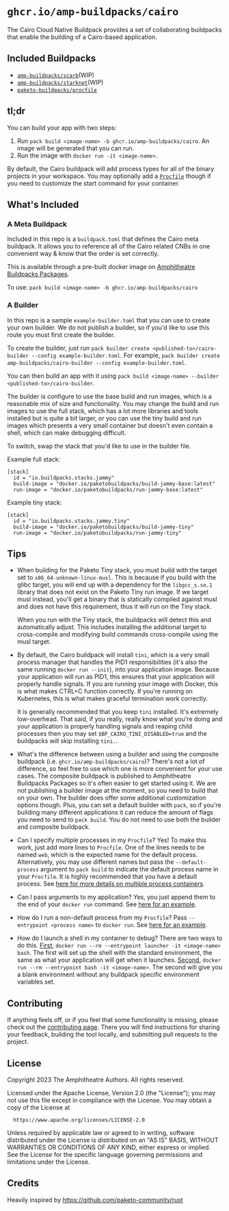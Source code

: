 # `ghcr.io/amp-buildpacks/cairo`

The Cairo Cloud Native Buildpack provides a set of collaborating buildpacks that
enable the building of a Cairo-based application.

## Included Buildpacks

- [`amp-buildpacks/scarb`](https://github.com/amp-buildpacks/scarb)(WIP)
- [`amp-buildpacks/starknet`](https://github.com/amp-buildpacks/starknet)(WIP)
- [`paketo-buildpacks/procfile`](https://github.com/paketo-buildpacks/procfile)

## tl;dr

You can build your app with two steps:

1. Run `pack build <image-name> -b ghcr.io/amp-buildpacks/cairo`. An image will
   be generated that you can run.
2. Run the image with `docker run -it <image-name>`.

By default, the Cairo buildpack will add process types for all of the binary
projects in your workspace. You may optionally add a
[`Procfile`](https://paketo.io/docs/howto/configuration/#procfiles) though if
you need to customize the start command for your container.

## What's Included

### A Meta Buildpack

Included in this repo is a `buildpack.toml` that defines the Cairo meta
buildpack. It allows you to reference all of the Cairo related CNBs in one
convenient way & know that the order is set correctly.

This is available through a pre-built docker image on [Amphitheatre Buildpacks
Packages](https://github.com/orgs/amp-buildpacks/packages).

To use: `pack build <image-name> -b ghcr.io/amp-buildpacks/cairo`

### A Builder

In this repo is a sample `example-builder.toml` that you can use to create your
own builder. We do not publish a builder, so if you'd like to use this route you
must first create the builder.

To create the builder, just run `pack builder create <published-to>/cairo-builder
--config example-builder.toml`. For example, `pack builder create
amp-buildpacks/cairo-builder --config example-builder.toml`.

You can then build an app with it using `pack build <image-name> --builder
<published-to>/cairo-builder`.

The builder is configure to use the base build and run images, which is a
reasonable mix of size and functionality. You may change the build and run
images to use the full stack, which has a lot more libraries and tools installed
but is quite a bit larger, or you can use the tiny build and run images which
presents a very small container but doesn't even contain a shell, which can make
debugging difficult.

To switch, swap the stack that you'd like to use in the builder file.

Example full stack:

```
[stack]
  id = "io.buildpacks.stacks.jammy"
  build-image = "docker.io/paketobuildpacks/build-jammy-base:latest"
  run-image = "docker.io/paketobuildpacks/run-jammy-base:latest"
```

Example tiny stack:

```
[stack]
  id = "io.buildpacks.stacks.jammy.tiny"
  build-image = "docker.io/paketobuildpacks/build-jammy-tiny"
  run-image = "docker.io/paketobuildpacks/run-jammy-tiny"
```

## Tips

- When building for the Paketo Tiny stack, you must build with the target set to
  `x86_64-unknown-linux-musl`. This is because if you build with the glibc
  target, you will end up with a dependency for the `libgcc_s.so.1` library that
  does not exist on the Paketo Tiny run image. If we target musl instead, you'll
  get a binary that is statically compiled against musl and does not have this
  requirement, thus it will run on the Tiny stack.

  When you run with the Tiny stack, the buildpacks will detect this and
  automatically adjust. This includes installing the additional target to
  cross-compile and modifying build commands cross-compile using the musl
  target.

- By default, the Cairo buildpack will install `tini`, which is a very small
  process manager that handles the PID1 responsibilities (it's also the same
  running `docker run --init`), into your application image. Because your
  application will run as PID1, this ensures that your application will properly
  handle signals. If you are running your image with Docker, this is what makes
  CTRL+C function correctly. If you're running on Kubernetes, this is what makes
  graceful termination work correctly.

  It is generally recommended that you keep `tini` installed. It's extremely
  low-overhead. That said, if you really, really know what you're doing and your
  application is properly handling signals and reaping child processes then you
  may set `$BP_CAIRO_TINI_DISABLED=true` and the buildpacks will skip installing
  `tini.`.

- What's the difference between using a builder and using the composite
  buildpack (i.e. `ghcr.io/amp-buildpacks/cairo`)? There's not a lot of
  difference, so feel free to use which one is more convenient for your use
  cases. The composite buildpack is published to Amphitheatre Buildpacks
  Packages so it's often easier to get started using it. We are not publishing a
  builder image at the moment, so you need to build that on your own. The
  builder does offer some additional customization options though. Plus, you can
  set a default builder with `pack`, so if you're building many different
  applications it can reduce the amount of flags you need to send to `pack
  build`. You do not need to use both the builder and composite buildpack.

- Can I specify multiple processes in my `Procfile`? Yes! To make this work,
  just add more lines to `Procfile`. One of the lines needs to be named `web`,
  which is the expected name for the default process. Alternatively, you may use
  different names but pass the `--default-process` argument to `pack build` to
  indicate the default process name in your `Procfile`. It is highly recommended
  that you have a default process. See [here for more details on multiple
  process
  containers](https://buildpacks.io/docs/app-developer-guide/run-an-app/).

- Can I pass arguments to my application? Yes, you just append them to the end
  of your `docker run` command. See [here for an
  example](https://buildpacks.io/docs/app-developer-guide/run-an-app/#default-process-type-with-additional-arguments).

- How do I run a non-default process from my `Procfile`? Pass `--entrypoint
  <process name>` to `docker run`. See [here for an
  example](https://buildpacks.io/docs/app-developer-guide/run-an-app/#non-default-process-type).

- How do I launch a shell in my container to debug? There are two ways to do
  this.
  [First](https://buildpacks.io/docs/app-developer-guide/run-an-app/#user-provided-shell-process),
  `docker run --rm --entrypoint launcher -it <image-name> bash`. The first will
  set up the shell with the standard environment, the same as what your
  application will get when it launches.
  [Second](https://buildpacks.io/docs/app-developer-guide/run-an-app/#no-launcher),
  `docker run --rm --entrypoint bash -it <image-name>`. The second will give you
  a blank environment without any buildpack specific environment variables set.

## Contributing

If anything feels off, or if you feel that some functionality is missing, please
check out the [contributing
page](https://docs.amphitheatre.app/contributing/). There you will find
instructions for sharing your feedback, building the tool locally, and
submitting pull requests to the project.

## License

Copyright 2023 The Amphitheatre Authors. All rights reserved.

Licensed under the Apache License, Version 2.0 (the "License");
you may not use this file except in compliance with the License.
You may obtain a copy of the License at

      https://www.apache.org/licenses/LICENSE-2.0

Unless required by applicable law or agreed to in writing, software
distributed under the License is distributed on an "AS IS" BASIS,
WITHOUT WARRANTIES OR CONDITIONS OF ANY KIND, either express or implied.
See the License for the specific language governing permissions and
limitations under the License.

## Credits

Heavily inspired by https://github.com/paketo-community/rust
